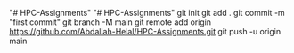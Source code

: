 "# HPC-Assignments" 
"# HPC-Assignments"  git init git add . git commit -m "first commit" git branch -M main git remote add origin https://github.com/Abdallah-Helal/HPC-Assignments.git git push -u origin main
